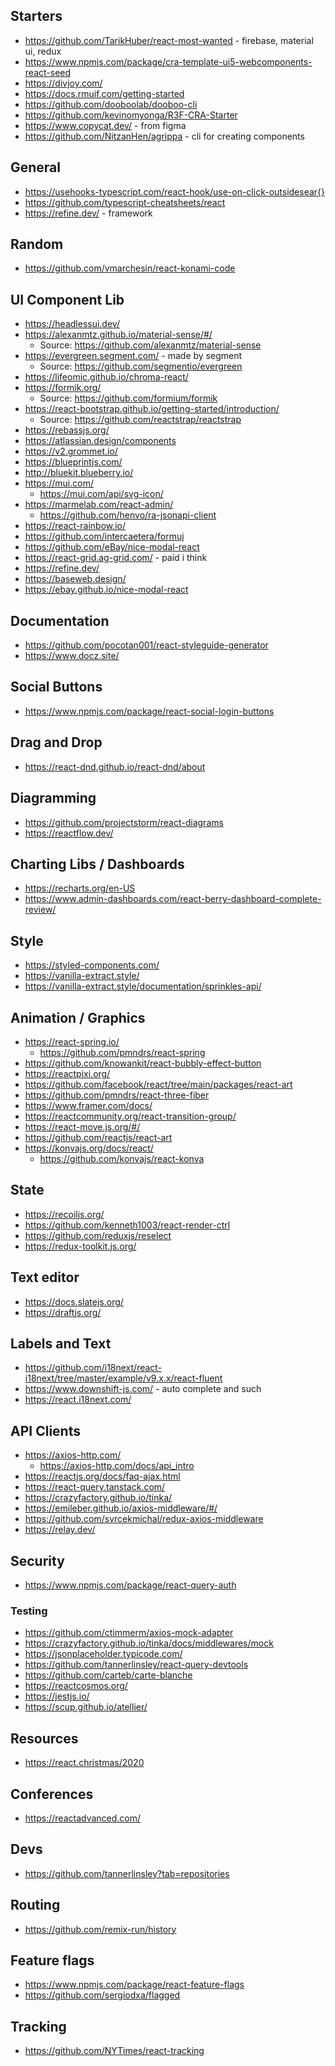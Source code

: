 

## Starters
* https://github.com/TarikHuber/react-most-wanted - firebase, material ui, redux
* https://www.npmjs.com/package/cra-template-ui5-webcomponents-react-seed
* https://divjoy.com/
* https://docs.rmuif.com/getting-started
* https://github.com/dooboolab/dooboo-cli
* https://github.com/kevinomyonga/R3F-CRA-Starter
* https://www.copycat.dev/ - from figma
* https://github.com/NitzanHen/agrippa - cli for creating components

## General
* https://usehooks-typescript.com/react-hook/use-on-click-outsidesear{}
* https://github.com/typescript-cheatsheets/react
* https://refine.dev/ - framework

## Random
* https://github.com/vmarchesin/react-konami-code



## UI Component Lib
* https://headlessui.dev/
* https://alexanmtz.github.io/material-sense/#/
    * Source: https://github.com/alexanmtz/material-sense
* https://evergreen.segment.com/ - made by segment
    * Source: https://github.com/segmentio/evergreen
* https://lifeomic.github.io/chroma-react/
* https://formik.org/
    * Source: https://github.com/formium/formik
* https://react-bootstrap.github.io/getting-started/introduction/
    * Source: https://github.com/reactstrap/reactstrap
* https://rebassjs.org/
* https://atlassian.design/components
* https://v2.grommet.io/
* https://blueprintjs.com/
* http://bluekit.blueberry.io/
* https://mui.com/ 
    * https://mui.com/api/svg-icon/
* https://marmelab.com/react-admin/ 
    * https://github.com/henvo/ra-jsonapi-client
* https://react-rainbow.io/
* https://github.com/intercaetera/formuj
* https://github.com/eBay/nice-modal-react
* https://react-grid.ag-grid.com/ - paid i think
* https://refine.dev/
* https://baseweb.design/
* https://ebay.github.io/nice-modal-react

## Documentation
* https://github.com/pocotan001/react-styleguide-generator 
* https://www.docz.site/

## Social Buttons
* https://www.npmjs.com/package/react-social-login-buttons

## Drag and Drop
* https://react-dnd.github.io/react-dnd/about

## Diagramming
* https://github.com/projectstorm/react-diagrams
* https://reactflow.dev/

## Charting Libs / Dashboards
* https://recharts.org/en-US
* https://www.admin-dashboards.com/react-berry-dashboard-complete-review/

## Style
* https://styled-components.com/
* https://vanilla-extract.style/
* https://vanilla-extract.style/documentation/sprinkles-api/

## Animation / Graphics
* https://react-spring.io/
    * https://github.com/pmndrs/react-spring
* https://github.com/knowankit/react-bubbly-effect-button
* https://reactpixi.org/
* https://github.com/facebook/react/tree/main/packages/react-art
* https://github.com/pmndrs/react-three-fiber
* https://www.framer.com/docs/
* https://reactcommunity.org/react-transition-group/
* https://react-move.js.org/#/
* https://github.com/reactjs/react-art
* https://konvajs.org/docs/react/
    * https://github.com/konvajs/react-konva

## State
* https://recoiljs.org/
* https://github.com/kenneth1003/react-render-ctrl
* https://github.com/reduxjs/reselect
* https://redux-toolkit.js.org/

## Text editor
* https://docs.slatejs.org/
* https://draftjs.org/


## Labels and Text
* https://github.com/i18next/react-i18next/tree/master/example/v9.x.x/react-fluent
* https://www.downshift-js.com/ - auto complete and such
* https://react.i18next.com/

## API Clients
* https://axios-http.com/
    * https://axios-http.com/docs/api_intro
* https://reactjs.org/docs/faq-ajax.html
* https://react-query.tanstack.com/
* https://crazyfactory.github.io/tinka/
* https://emileber.github.io/axios-middleware/#/
* https://github.com/svrcekmichal/redux-axios-middleware
* https://relay.dev/

## Security
* https://www.npmjs.com/package/react-query-auth

### Testing 
* https://github.com/ctimmerm/axios-mock-adapter
* https://crazyfactory.github.io/tinka/docs/middlewares/mock
* https://jsonplaceholder.typicode.com/
* https://github.com/tannerlinsley/react-query-devtools
* https://github.com/carteb/carte-blanche
* https://reactcosmos.org/
* https://jestjs.io/
* https://scup.github.io/atellier/

## Resources
* https://react.christmas/2020

## Conferences 
* https://reactadvanced.com/

## Devs 
* https://github.com/tannerlinsley?tab=repositories

## Routing
* https://github.com/remix-run/history

## Feature flags
* https://www.npmjs.com/package/react-feature-flags
* https://github.com/sergiodxa/flagged

## Tracking
* https://github.com/NYTimes/react-tracking